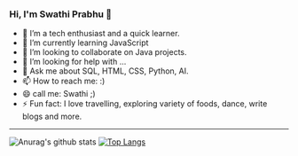 ### Hi, I'm Swathi Prabhu 👋
- 🔭 I’m a tech enthusiast and a quick learner.
- 🌱 I’m currently learning JavaScript
- 👯 I’m looking to collaborate on Java projects.
- 🤔 I’m looking for help with ...
- 💬 Ask me about SQL, HTML, CSS, Python, AI.
- 📫 How to reach me: :)
- 😄 call me: Swathi ;)
- ⚡ Fun fact: I love travelling, exploring variety of foods, dance, write blogs and more.

----

![Anurag's github stats](https://github-readme-stats.vercel.app/api?username=swathiprabhu3&show_icons=true&theme=radical)
[![Top Langs](https://github-readme-stats.vercel.app/api/top-langs/?username=swathiprabhu3&layout=compact)](https://github.com/anuraghazra/github-readme-stats)

